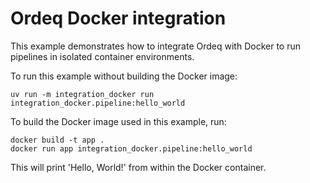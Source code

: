 # Ordeq Docker integration

This example demonstrates how to integrate Ordeq with Docker to run pipelines in isolated container environments.

To run this example without building the Docker image:

```shell
uv run -m integration_docker run integration_docker.pipeline:hello_world
```

To build the Docker image used in this example, run:

```shell
docker build -t app .
docker run app integration_docker.pipeline:hello_world
```

This will print 'Hello, World!' from within the Docker container.
